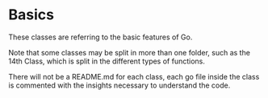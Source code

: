 # Basics

These classes are referring to the basic features of Go.

Note that some classes may be split in more than one folder, such as the 14th Class, which is split in the different types of functions.

There will not be a README.md for each class, each go file inside the class is commented with the insights necessary to understand the code.
